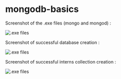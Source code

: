 # mongodb-basics

Screenshot of the .exe files (mongo and mongod) :

![.exe files](https://raw.github.com/Fatimah019/mongodb-basics/master/images/mongodbserver.png)

Screenshot of successful database creation :

![.exe files](https://raw.github.com/Fatimah019/mongodb-basics/master/images/successLogged.png)


Screenshot of successful interns collection creation :

![.exe files](https://raw.github.com/Fatimah019/mongodb-basics/master/images/internCollection.png)


